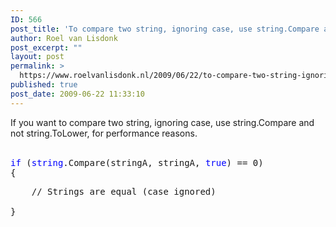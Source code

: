 ```yaml
---
ID: 566
post_title: 'To compare two string, ignoring case, use string.Compare and not string.ToLower in C#'
author: Roel van Lisdonk
post_excerpt: ""
layout: post
permalink: >
  https://www.roelvanlisdonk.nl/2009/06/22/to-compare-two-string-ignoring-case-use-stringcompare-and-not-stringtolower-in-c/
published: true
post_date: 2009-06-22 11:33:10
---
```

<p>If you want to compare two string, ignoring case, use string.Compare and not string.ToLower, for performance reasons.   <br />    <br /></p>  <pre class="code"><span style="color: blue">if </span>(<span style="color: blue">string</span>.Compare(stringA, stringA, <span style="color: blue">true</span>) == 0)<br />{</pre>

<pre class="code">    // Strings are equal (case ignored)<br /><br />}</pre>
<a href="http://11011.net/software/vspaste"></a>